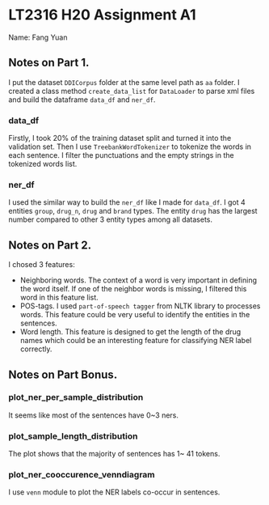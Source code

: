 # LT2316 H20 Assignment A1

Name: Fang Yuan

## Notes on Part 1.

I put the dataset `DDICorpus` folder at the same level path as `aa` folder. I created a class method `create_data_list` for `DataLoader` to parse xml files and build the dataframe `data_df` and `ner_df`.

### data_df

Firstly, I took 20% of the training dataset split and turned it into the validation set. Then I use `TreebankWordTokenizer` to tokenize the words in each sentence. I filter the punctuations and the empty strings in the tokenized words list.

### ner_df

I used the similar way to build the `ner_df` like I made for `data_df`.  I got 4 entities `group`, `drug_n`, `drug` and `brand` types. The entity `drug` has the largest number compared to other 3 entity types among all datasets.

## Notes on Part 2.

I chosed 3 features:

- Neighboring words. The context of a word is very important in defining the word itself. If one of the neighbor words is missing, I filtered this word in this feature list.
- POS-tags. I used `part-of-speech tagger` from NLTK library to processes words. This feature could be very useful to identify the entities in the sentences.
- Word length. This feature is designed to get the length of the drug names which could be an interesting feature for classifying NER label correctly.

## Notes on Part Bonus.

### plot_ner_per_sample_distribution

It seems like most of the sentences have 0~3 ners.

### plot_sample_length_distribution

The plot shows that the majority of sentences has 1~ 41 tokens.

### plot_ner_cooccurence_venndiagram

I use `venn` module to plot the NER labels co-occur in sentences.
